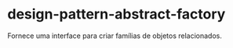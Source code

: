 # design-pattern-abstract-factory
Fornece uma interface para criar famílias de objetos relacionados.
